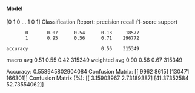 #### Model
[0 1 0 ... 1 0 1]
Classification Report:
              precision    recall  f1-score   support

           0       0.07      0.54      0.13     18577
           1       0.95      0.56      0.71    296772

    accuracy                           0.56    315349
   macro avg       0.51      0.55      0.42    315349
weighted avg       0.90      0.56      0.67    315349

Accuracy: 0.558945802904084
Confusion Matrix:
[[  9962   8615]
 [130471 166301]]
Confusion Matrix (%):
[[ 3.15903967  2.73189387]
 [41.37352584 52.73554062]]

